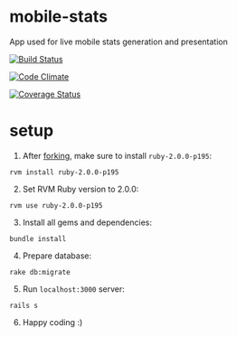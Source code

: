 # mobile-stats

App used for live mobile stats generation and presentation

[![Build Status](https://travis-ci.org/rgarbin/mobile-stats.png?branch=master)](https://travis-ci.org/rgarbin/mobile-stats)

[![Code Climate](https://codeclimate.com/github/CWI/mobile-stats.png)](https://codeclimate.com/github/CWI/mobile-stats)

[![Coverage Status](https://coveralls.io/repos/CWI/mobile-stats/badge.png)](https://coveralls.io/r/CWI/mobile-stats)

# setup

1. After [forking](https://github.com/CWI/mobile-stats/fork), make sure to install `ruby-2.0.0-p195`:
  
  `rvm install ruby-2.0.0-p195`

2. Set RVM Ruby version to 2.0.0:
  
  `rvm use ruby-2.0.0-p195`

3. Install all gems and dependencies:
  
  `bundle install`

4. Prepare database:

  `rake db:migrate`

5. Run `localhost:3000` server:

  `rails s`

6. Happy coding :)
